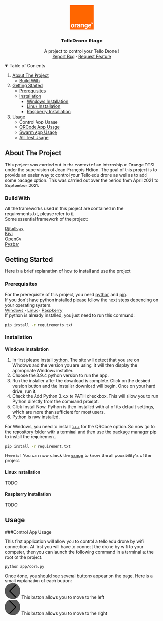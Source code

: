 <!-- Project Intro -->
<br />
<p align="center">
    <a href="https://github.com/despire907/TelloDroneStage">
        <img src="images/logo.png" alt="Logo" width="80" height="80">
    </a>
    <h3 align="center">TelloDrone Stage</h3>
    <p align="center">
        A project to control your Tello Drone !
        <br />
        <a href="https://github.com/despire907/TelloDroneStage/issues">Report Bug</a>
        ·
        <a href="https://github.com/despire907/TelloDroneStage/issues">Request Feature</a>
    </p>
</p>

<!-- Table of Contents -->
<details open="open">
    <summary>Table of Contents</summary>
    <ol>
        <li>
            <a href="#about-the-project">About The Project</a>
            <ul>
                <li><a href="#build-with">Build With</a> </li>
            </ul>
        </li>
        <li>
            <a href="#getting-started">Getting Started</a>
            <ul>
                <li><a href="#prerequisites">Prerequisites</a></li>
                <li>
                    <a href="#installation">Installation</a>
                    <ul>
                        <li><a href="#windows-installation">Windows Installation</a></li>
                        <li><a href="#linux-installation">Linux Installation</a></li>
                        <li><a href="#raspberry-installation">Raspberry Installation</a></li>
                    </ul>
                </li>
            </ul>
        </li>
        <li>
            <a href="#usage">Usage</a>
            <ul>
                <li><a href="#app-usage">Control App Usage</a></li>
                <li><a href="#qrcode-app-usage">QRCode App Usage</a></li>
                <li><a href="#swarm-app-usage">Swarm App Usage</a></li>
                <li><a href="#test-usage">All Test Usage</a></li>
            </ul>
        </li>
    </ol>
</details>

<!-- About The Project -->
## About The Project

This project was carried out in the context of an internship at Orange DTSI under the supervision of Jean-François Helion.
The goal of this project is to provide an easier way to control your Tello edu drone as well as to add some pacage option.
This was carried out over the period from April 2021 to September 2021.

### Build With

All the frameworks used in this project are contained in the requirements.txt, please refer to it.
<br />Some essential framework of the project:

<a href="https://pypi.org/project/djitellopy/">Djitellopy</a>
<br />
<a href="https://kivy.org/#home">Kivi</a>
<br />
<a href="https://pypi.org/project/opencv-python/">OpenCv</a>
<br />
<a href="https://pypi.org/project/pyzbar/">Pyzbar</a>

<!-- youtube url: https://youtu.be/2l2CBuHc2kU -->


## Getting Started

Here is a brief explanation of how to install and use the project

### Prerequisites

For the prerequisite of this project, you need [python](https://www.python.org/downloads/) and [pip](https://pip.pypa.io/en/stable/).
<br/>If you don't have python installed please follow the next steps depending on your operating system. 
<br/>[Windows](#windows-installation) · [Linux](#linux-installation) · [Raspberry](#raspberry-installation)
<br/>If python is already installed, you just need to run this command:
<br/>
```Bash
pip install -r requirements.txt
```

### Installation

#### Windows Installation
1. In first please install [python](https://www.python.org/downloads/). The site will detect that you are on Windows and the version you are using: it will then display the appropriate Windows installer.
2. Choose the 3.9.4 python version to run the app.
3. Run the installer after the download is complete. Click on the desired version button and the installer download will begin. Once on your hard drive, run it.
4. Check the Add Python 3.x.x to PATH checkbox. This will allow you to run Python directly from the command prompt.
5. Click Install Now. Python is then installed with all of its default settings, which are more than sufficient for most users.
6. Python is now installed.

For Windows, you need to install [c++](https://www.microsoft.com/fr-FR/download/details.aspx?id=40784) for the QRCode option.
So now go to the repository folder with a terminal and then use the package manager [pip](https://pip.pypa.io/en/stable/) to install the requirement.
```Bash
pip install -r requirement.txt
```
Here is ! You can now check the [usage](https://github.com/despire907/TelloDroneStage#usage) to know the all possibility's of the project.
#### Linux Installation
TODO

#### Raspberry Installation 
TODO

## Usage

###Control App Usage

This first application will allow you to control a tello edu drone by wifi connection. At first you will have to connect the drone by wifi to your computer, then you can launch the following command in a terminal at the root of the project.

```Bash
python app/core.py
```
Once done, you should see several buttons appear on the page. Here is a small explanation of each button:
<br/><img src="app/Resources/img/icons8-back-50.png" alt="Move Left"> This button allows you to move to the left
<br/><img src="app/Resources/img/icons8-forward-50.png" alt="Move Right"> This button allows you to move to the right



<!--
### Control drone with keyboard

This first program is to control the tello drone with your keyboard.
In first connect drone wifi to your computer and then run this command on the root directory.

```bash
python test/test.py 
```

#### Keyboard usage

Z: go up

S: go down

Q: rotate clockwise

D: rotate counter clockwise

UP Arrow: go forward

Down Arrow: go backward

Left Arrow: go left

Right Arrow: go right

A: land

E: takeoff

### FaceTracking with drone

This second program is to control the tello drone with your face.
In first connect drone wifi to your computer and then run this command on the root directory.
This program doesn't work very well.

```bash
python test/FaceTrackingTest.py
```

### QRCode with drone

this third program is to control the tello drone with QRCode.
In first connect drone wifi to your computer and then run this command on the root directory.

```bash
python test/QrCodeTracking.py
```

This program need QRCode to do something. So go to the test/Ressources/QRCode/ and take one or more QRCode.
You simply need to show the QRCode to the drone and the drone do the QRCode command.

### Application to control drone

This program is to control the tello drone with button and keyboard.
In first connect drone wifi to your computer and then run this command.

```bash
python app/core.py
```
-->